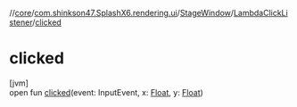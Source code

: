 //[core](../../../../index.md)/[com.shinkson47.SplashX6.rendering.ui](../../index.md)/[StageWindow](../index.md)/[LambdaClickListener](index.md)/[clicked](clicked.md)

# clicked

[jvm]\
open fun [clicked](clicked.md)(event: InputEvent, x: [Float](https://kotlinlang.org/api/latest/jvm/stdlib/kotlin/-float/index.html), y: [Float](https://kotlinlang.org/api/latest/jvm/stdlib/kotlin/-float/index.html))
